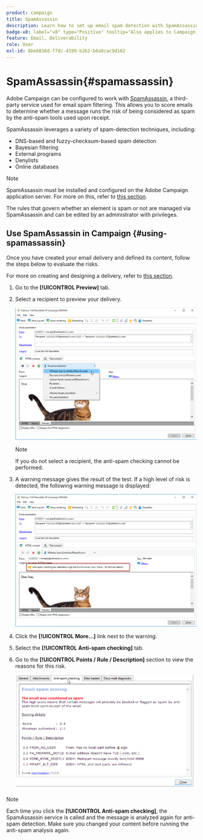 ```yaml
---
product: campaign
title: SpamAssassin
description: Learn how to set up email spam detection with SpamAssassin
badge-v8: label="v8" type="Positive" tooltip="Also applies to Campaign v8"
feature: Email, Deliverability
role: User
exl-id: 8be6836d-f7dc-4199-b2b2-b6a9cac9d162
---
```

# SpamAssassin{#spamassassin}

Adobe Campaign can be configured to work with [SpamAssassin](https://spamassassin.apache.org), a third-party service used for email spam filtering. This allows you to score emails to determine whether a message runs the risk of being considered as spam by the anti-spam tools used upon receipt.

SpamAssassin leverages a variety of spam-detection techniques, including:

* DNS-based and fuzzy-checksum-based spam detection
* Bayesian filtering
* External programs
* Denylists
* Online databases

>[!NOTE]
>
>SpamAssassin must be installed and configured on the Adobe Campaign application server. For more on this, refer to [this section](../../installation/using/configuring-spamassassin.md).
>
>The rules that govern whether an element is spam or not are managed via SpamAssassin and can be edited by an administrator with privileges.

## Use SpamAssassin in Campaign {#using-spamassassin}

Once you have created your email delivery and defined its content, follow the steps below to evaluate the risks.

For more on creating and designing a delivery, refer to [this section](about-email-channel.md).

1. Go to the **[!UICONTROL Preview]** tab.
1. Select a recipient to preview your delivery.

   ![](assets/s_tn_del_preview_spamassassin_recipient.png)

   >[!NOTE]
   >
   >If you do not select a recipient, the anti-spam checking cannot be performed.

1. A warning message gives the result of the test. If a high level of risk is detected, the following warning message is displayed:

   ![](assets/s_tn_del_preview_spamassassin_ko.png)

1. Click the **[!UICONTROL More...]** link next to the warning.
1. Select the **[!UICONTROL Anti-spam checking]** tab.
1. Go to the **[!UICONTROL Points / Rule / Description]** section to view the reasons for this risk.

   ![](assets/s_tn_del_msg_spamassassin_ko.png)

>[!NOTE]
>
>Each time you click the **[!UICONTROL Anti-spam checking]**, the SpamAssassin service is called and the message is analyzed again for anti-spam detection. Make sure you changed your content before running the anti-spam analysis again.
